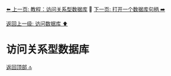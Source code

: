 [⬅️ 上一页: 教程：访问关系型数据库](教程：访问关系型数据库.md) 🚦 [下一页: 打开一个数据库句柄 ➡️](打开一个数据库句柄.md)

[返回上一级: 访问数据库 ⬆️](../访问数据库.md)

# 访问关系型数据库

[返回顶部 🔝](#访问关系型数据库)